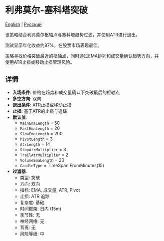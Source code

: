 # 利弗莫尔-塞科塔突破
[English](README.md) | [Русский](README_ru.md)

该策略结合利弗莫尔枢轴点与塞科塔趋势过滤，并使用ATR进行退出。

测试显示年化收益约87%，在股票市场表现最佳。

策略寻找价格突破最近的枢轴点，同时通过EMA排列和成交量确认趋势方向，并使用ATR止损或移动止损管理风险。

## 详情
- **入场条件**: 价格在趋势和成交量确认下突破最后的枢轴点
- **多空方向**: 双向
- **退出条件**: ATR止损或移动止损
- **止损**: 基于ATR的止损与追踪
- **默认值**:
  - `MainEmaLength` = 50
  - `FastEmaLength` = 20
  - `SlowEmaLength` = 200
  - `PivotLength` = 3
  - `AtrLength` = 14
  - `StopAtrMultiplier` = 3
  - `TrailAtrMultiplier` = 2
  - `VolumeSmaLength` = 20
  - `CandleType` = TimeSpan.FromMinutes(15)
- **过滤器**:
  - 类型: 突破
  - 方向: 双向
  - 指标: EMA, 成交量, ATR, Pivot
  - 止损: ATR 追踪
  - 复杂度: 基础
  - 时间框架: 日内 (15m)
  - 季节性: 无
  - 神经网络: 无
  - 背离: 无
  - 风险等级: 中
